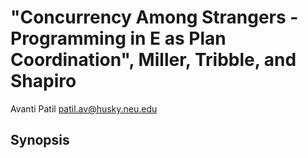 # "Concurrency Among Strangers - Programming in E as Plan Coordination", Miller, Tribble, and Shapiro
Avanti Patil <patil.av@husky.neu.edu>
## Synopsis
